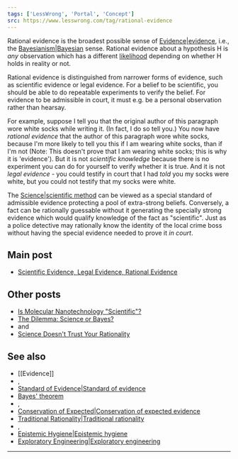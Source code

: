 ```yaml
---
tags: ['LessWrong', 'Portal', 'Concept']
src: https://www.lesswrong.com/tag/rational-evidence
---
```


Rational evidence is the broadest possible sense of [Evidence|evidence](https://www.lesswrong.com/tag/evidence), i.e., the [Bayesianism|Bayesian](https://www.lesswrong.com/tag/bayesianism) sense. Rational evidence about a hypothesis H is *any* observation which has a different [likelihood](https://wiki.lesswrong.com/wiki/likelihood) depending on whether H holds in reality or not.

Rational evidence is distinguished from narrower forms of evidence, such as scientific evidence or legal evidence. For a belief to be scientific, you should be able to do repeatable experiments to verify the belief. For evidence to be admissible in court, it must e.g. be a personal observation rather than hearsay.

For example, suppose I tell you that the original author of this paragraph wore white socks while writing it. (In fact, I do so tell you.) You now have *rational evidence* that the author of this paragraph wore white socks, because I'm more likely to tell you this if I am wearing white socks, than if I'm not (Note: This doesn't prove that I am wearing white socks; this is why it is 'evidence'). But it is not *scientific knowledge* because there is no experiment you can do for yourself to verify whether it is true. And it is not *legal evidence* - you could testify in court that I had *told* you my socks were white, but you could not testify that my socks were white.

The [Science|scientific method](https://www.lesswrong.com/tag/science) can be viewed as a special standard of admissible evidence protecting a pool of extra-strong beliefs. Conversely, a fact can be rationally guessable without it generating the specially strong evidence which would qualify knowledge of the fact as "scientific". Just as a police detective may rationally know the identity of the local crime boss without having the special evidence needed to prove it *in court*.

## Main post
- [Scientific Evidence, Legal Evidence, Rational Evidence](http://lesswrong.com/lw/in/scientific_evidence_legal_evidence_rational/)

## Other posts
- [Is Molecular Nanotechnology "Scientific"?](http://lesswrong.com/lw/io/is_molecular_nanotechnology_scientific/)
- [The Dilemma: Science or Bayes?](http://lesswrong.com/lw/qa/the_dilemma_science_or_bayes/)
-  and 
- [Science Doesn't Trust Your Rationality](http://lesswrong.com/lw/qb/science_doesnt_trust_your_rationality/)

## See also
- [[Evidence]]
- , 
- [Standard of Evidence|Standard of evidence](https://www.lesswrong.com/tag/standard-of-evidence)
- [Bayes' theorem](https://www.lesswrong.com/tag/bayes-theorem)
- , 
- [Conservation of Expected|Conservation of expected evidence](https://www.lesswrong.com/tag/conservation-of-expected-evidence)
- [Traditional Rationality|Traditional rationality](https://www.lesswrong.com/tag/traditional-rationality)
- , 
- [Epistemic Hygiene|Epistemic hygiene](https://www.lesswrong.com/tag/epistemic-hygiene)
- [Exploratory Engineering|Exploratory engineering](https://www.lesswrong.com/tag/exploratory-engineering)



---

